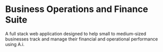 # Business Operations and Finance Suite

A full stack web application designed to help small to medium-sized businesses track and manage their financial and operational performance using A.i.
